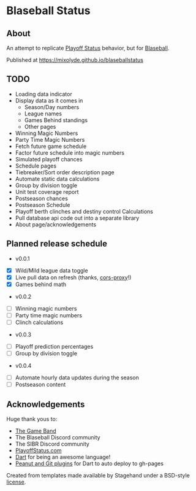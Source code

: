 # Blaseball Status
## About
An attempt to replicate [Playoff Status](http://playoffstatus.com)
 behavior, but for [Blaseball](https://blaseball.com).
 
Published at https://mixolyde.github.io/blaseballstatus

## TODO
* Loading data indicator
* Display data as it comes in
  * Season/Day numbers
  * League names
  * Games Behind standings
  * Other pages
* Winning Magic Numbers
* Party Time Magic Numbers
* Fetch future game schedule
* Factor future schedule into magic numbers
* Simulated playoff chances
* Schedule pages
* Tiebreaker/Sort order description page
* Automate static data calculations
* Group by division toggle
* Unit test coverage report
* Postseason chances
* Postseason Schedule
* Playoff berth clinches and destiny control Calculations
* Pull database api code out into a separate library
* About page/acknowledgements

## Planned release schedule
* v0.0.1 
- [x] Wild/Mild league data toggle
- [x] Live pull data on refresh (thanks, [cors-proxy](https://github.com/Society-for-Internet-Blaseball-Research/cors-proxy)!)
- [x] Games behind math
* v0.0.2
- [ ] Winning magic numbers
- [ ] Party time magic numbers
- [ ] Clinch calculations
* v0.0.3
- [ ] Playoff prediction percentages
- [ ] Group by division toggle
* v0.0.4
- [ ] Automate hourly data updates during the season
- [ ] Postseason content

## Acknowledgements
Huge thank yous to:
* [The Game Band](https://thegameband.com/)
* The Blaseball Discord community
* The SIBR Discord community
* [PlayoffStatus.com](http://PlayoffStatus.com)
* [Dart](https://dart.dev/) for being an awesome language!
* [Peanut and Git plugins](https://github.com/kevmoo) for Dart to auto deploy to gh-pages

Created from templates made available by Stagehand under a BSD-style
[license](https://github.com/dart-lang/stagehand/blob/master/LICENSE).
